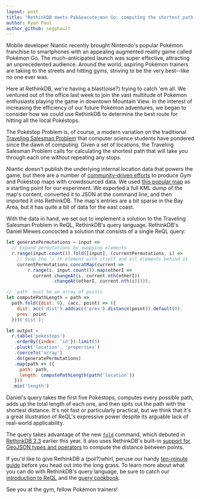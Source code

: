 ```yaml
---
layout: post
title: "RethinkDB meets Pok&eacute;mon Go: computing the shortest path between Pokestops with ReQL"
author: Ryan Paul
author_github: segphault
---
```


Mobile developer Niantic recently brought Nintendo's popular Pok&eacute;mon franchise
to smartphones with an appealing augmented reality game called Pok&eacute;mon Go. The
much-anticipated launch was super effective, attracting an unprecedented
audience. Around the world, aspiring Pok&eacute;mon trainers are taking to the streets
and hitting gyms, striving to be the very best--like no one ever was.

Here at RethinkDB, we're having a blast(oise?) trying to catch 'em all. We
ventured out of the office last week to join the vast multitude of Pok&eacute;mon
enthusiasts playing the game in downtown Mountain View. In the interest of
increasing the efficiency of our future Pok&eacute;mon adventures, we began to consider
how we could use RethinkDB to determine the best route for hitting all the local
Pok&eacute;stops.

<!--more-->

The Pok&eacute;stop Problem is, of course, a modern variation on the traditional
[Traveling Salesman Problem][tsp] that computer science students have pondered
since the dawn of computing. Given a set of locations, the Traveling Salesman
Problem calls for calculating the shortest path that will take you through each
one without repeating any stops.

Niantic doesn't publish the underlying internal location data that powers the
game, but there are a number of [community-driven efforts][polygon-article] to
produce Gym and Pok&eacute;stop maps with crowdsourced data. We used
[this popular map][map] as a starting point for our experiment. We exported a
full KML dump of the map's content, converted it to JSON at the command line,
and then imported it into RethinkDB. The map's entries are a bit sparse in the
Bay Area, but it has quite a bit of data for the east coast.

With the data in hand, we set out to implement a solution to the Traveling
Salesman Problem in ReQL, RethinkDB's query language. RethinkDB's Daniel Mewes
concocted a solution that consists of a single ReQL query:

```javascript
let generatePermutations = input =>
  // Expand permutations by swapping elements
  r.range(input.count()).fold([input], (currentPermutations, i) =>
    // Swap the `i`th element with itself and all elements behind it
    currentPermutations.concatMap(current =>
        r.range(i, input.count()).map(otherI =>
          current.changeAt(i, current.nth(otherI))
                 .changeAt(otherI, current.nth(i)))));

// `path` must be an array of points
let computePathLength = path =>
  path.fold({dist: 0}, (acc, point) => ({
    dist: acc('dist').add(acc('prev').distance(point)).default(0),
    prev: point
  }))('dist');

let output =
  r.table('pokestops')
   .orderBy({index: 'id'}).limit(5)
   .pluck('location', 'properties')
   .coerceTo('array')
   .do(generatePermutations)
   .map(path => ({
     path: path,
     length: computePathLength(path('location'))
   }))
  .min('length')
```

Daniel's query takes the first five Pok&eacute;stops, computes every possible path,
adds up the total length of each one, and then spits out the path with the
shortest distance. It's not fast or particularly practical, but we think that
it's a great illustration of ReQL's expressive power despite its arguable lack
of real-world applicability.

The query takes advantage of the new [`fold`][fold] command, which debuted in
[RethinkDB 2.3][r23] earlier this year. It also uses RethinkDB's built-in
[support for GeoJSON types and operators][rgeojson] to compute the distance
between points.

If you'd like to give RethinkDB a (poli?)whirl, peruse our handy
[ten-minute guide][] before you head out into the long grass. To learn more
about what you can do with RethinkDB's query language, be sure to catch our
[introduction to ReQL][reqlintro] and the [query cookbook][].

See you at the gym, fellow Pok&eacute;mon trainers!

[polygon-article]: http://www.polygon.com/2016/7/7/12118576/pokemon-go-pokestop-gym-locations-map-guide
[map]: https://www.google.com/maps/d/u/0/viewer?mid=1NMi554M7U1HFJhxvDuwEBXEFsSU
[r23]: https://rethinkdb.com/blog/2.3-release/
[fold]: https://rethinkdb.com/api/javascript/fold/
[rgeojson]: https://rethinkdb.com/docs/geo-support/javascript/
[tsp]: https://en.wikipedia.org/wiki/Travelling_salesman_problem
[reqlintro]: https://www.rethinkdb.com/docs/introduction-to-reql/
[query cookbook]: https://www.rethinkdb.com/docs/cookbook/javascript/
[ten-minute guide]: https://www.rethinkdb.com/docs/guide/javascript/
